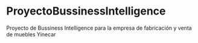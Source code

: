 # ProyectoBussinessIntelligence
Proyecto de Bussiness Intelligence para la empresa de fabricación y venta de muebles Yinecar
